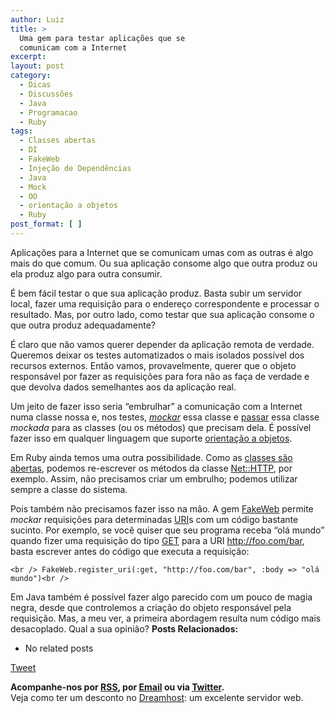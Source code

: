 ```yaml
---
author: Luiz
title: >
  Uma gem para testar aplicações que se
  comunicam com a Internet
excerpt:
layout: post
category:
  - Dicas
  - Discussões
  - Java
  - Programacao
  - Ruby
tags:
  - Classes abertas
  - DI
  - FakeWeb
  - Injeção de Dependências
  - Java
  - Mock
  - OO
  - orientação a objetos
  - Ruby
post_format: [ ]
---
```

Aplicações para a Internet que se comunicam umas com as outras é algo mais do que comum. Ou sua aplicação consome algo que outra produz ou ela produz algo para outra consumir.

É bem fácil testar o que sua aplicação produz. Basta subir um servidor local, fazer uma requisição para o endereço correspondente e processar o resultado. Mas, por outro lado, como testar que sua aplicação consome o que outra produz adequadamente?

É claro que não vamos querer depender da aplicação remota de verdade. Queremos deixar os testes automatizados o mais isolados possível dos recursos externos. Então vamos, provavelmente, querer que o objeto responsável por fazer as requisições para fora não as faça de verdade e que devolva dados semelhantes aos da aplicação real.

Um jeito de fazer isso seria “embrulhar” a comunicação com a Internet numa classe nossa e, nos testes, *[mockar][1]* essa classe e [passar][2] essa classe *mockada* para as classes (ou os métodos) que precisam dela. É possível fazer isso em qualquer linguagem que suporte [orientação a objetos][3].

Em Ruby ainda temos uma outra possibilidade. Como as [classes são abertas][4], podemos re-escrever os métodos da classe [Net::HTTP][5], por exemplo. Assim, não precisamos criar um embrulho; podemos utilizar sempre a classe do sistema.

Pois também não precisamos fazer isso na mão. A gem [FakeWeb][6] permite *mockar* requisições para determinadas [URI][7]s com um código bastante sucinto. Por exemplo, se você quiser que seu programa receba “olá mundo” quando fizer uma requisição do tipo [GET][8] para a URI http://foo.com/bar, basta escrever antes do código que executa a requisição:

`<br />
FakeWeb.register_uri(:get, "http://foo.com/bar", :body => "olá mundo")<br />
`

Em Java também é possível fazer algo parecido com um pouco de magia negra, desde que controlemos a criação do objeto responsável pela requisição. Mas, a meu ver, a primeira abordagem resulta num código mais desacoplado. Qual a sua opinião? 
**Posts Relacionados:** 
*   No related posts



[Tweet][9] 





**Acompanhe-nos por [ RSS][10], por [Email][11] ou via [Twitter][12].**  
Veja como ter um desconto no [Dreamhost][13]: um excelente servidor web.

 [1]: http://pt.wikipedia.org/wiki/Mock_Object
 [2]: http://pt.wikipedia.org/wiki/Inje%C3%A7%C3%A3o_de_depend%C3%AAncia
 [3]: http://pt.wikipedia.org/wiki/Orienta%C3%A7%C3%A3o_a_objetos
 [4]: http://andersonleiteblog.wordpress.com/2010/02/09/metaprogramacao-ruby-object-model/
 [5]: http://ruby-doc.org/core/classes/Net/HTTP.html
 [6]: http://fakeweb.rubyforge.org/
 [7]: http://pt.wikipedia.org/wiki/URI
 [8]: http://pt.wikipedia.org/wiki/Hypertext_Transfer_Protocol#M.C3.A9todos
 [9]: https://twitter.com/share
 [10]: http://feeds.feedburner.com/VidaGeek
 [11]: http://feedburner.google.com/fb/a/mailverify?uri=VidaGeek&loc=pt_BR
 [12]: http://twitter.com/blogvidageek
 [13]: http://vidageek.net/dreamhost/
